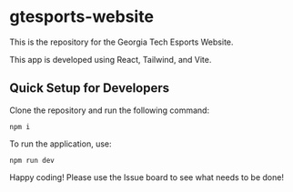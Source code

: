 # gtesports-website

This is the repository for the Georgia Tech Esports Website.

This app is developed using React, Tailwind, and Vite.

## Quick Setup for Developers

Clone the repository and run the following command:

```
npm i
```

To run the application, use:

```
npm run dev
```

Happy coding! Please use the Issue board to see what needs to be done!
